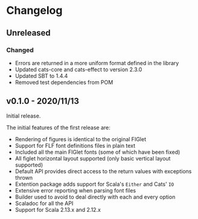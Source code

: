 # Changelog

## Unreleased

### Changed

* Errors are returned in a more uniform format defined in the library
* Updated cats-core and cats-effect to version 2.3.0
* Updated SBT to 1.4.4
* Removed test dependencies from POM

## v0.1.0 - 2020/11/13

Initial release.

The initial features of the first release are:

* Rendering of figures is identical to the original FIGlet
* Support for FLF font definitions files in plain text
* Included all the main FIGlet fonts (some of which have been fixed)
* All figlet horizontal layout supported (only basic vertical layout supported)
* Default API provides direct access to the return values with exceptions thrown
* Extention package adds support for Scala's `Either` and Cats' `IO`
* Extensive error reporting when parsing font files
* Builder used to avoid to deal directly with each and every option
* Scaladoc for all the API
* Support for Scala 2.13.x and 2.12.x
